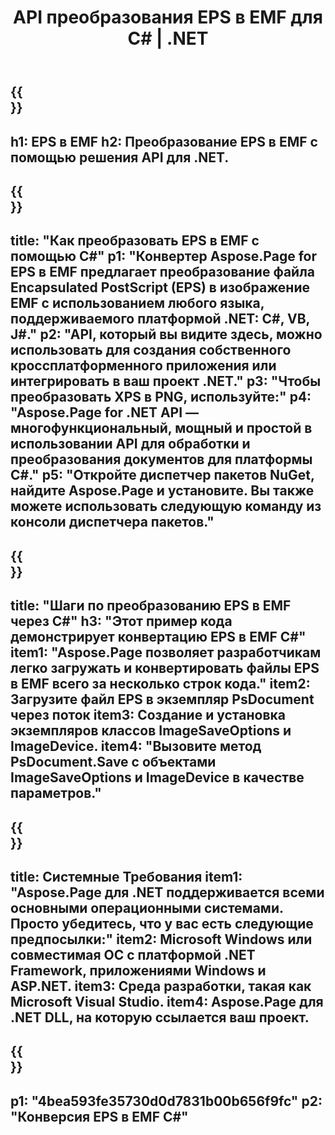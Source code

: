 ﻿---
translation: true
template: /_templates/_conversion-child-net.md
title: API преобразования EPS в EMF для C# | .NET
url: /net/conversion/eps-to-emf/
description: Пример кода для преобразования EPS в EMF C#. Используйте пример кода API для пакетного преобразования файлов EPS в EMF в VB.NET, Asp.NET или любом приложении на основе .NET.
informat: EPS
outformat: EMF
otherformats: XPS PS
---

{{<section banner>}}
---
h1: EPS в EMF
h2: Преобразование EPS в EMF с помощью решения API для .NET.
---

{{<section overview>}}
---
title: "Как преобразовать EPS в EMF с помощью C#"
p1: "Конвертер Aspose.Page for EPS в EMF предлагает преобразование файла Encapsulated PostScript (EPS) в изображение EMF с использованием любого языка, поддерживаемого платформой .NET: C#, VB, J#."
p2: "API, который вы видите здесь, можно использовать для создания собственного кроссплатформенного приложения или интегрировать в ваш проект .NET."
p3: "Чтобы преобразовать XPS в PNG, используйте:"
p4: "Aspose.Page for .NET API — многофункциональный, мощный и простой в использовании API для обработки и преобразования документов для платформы C#."
p5: "Откройте диспетчер пакетов NuGet, найдите Aspose.Page и установите. Вы также можете использовать следующую команду из консоли диспетчера пакетов."
---

{{<section feature1>}}
---
title: "Шаги по преобразованию EPS в EMF через C#"
h3: "Этот пример кода демонстрирует конвертацию EPS в EMF C#"
item1: "Aspose.Page позволяет разработчикам легко загружать и конвертировать файлы EPS в EMF всего за несколько строк кода."
item2: Загрузите файл EPS в экземпляр PsDocument через поток
item3: Создание и установка экземпляров классов ImageSaveOptions и ImageDevice.
item4: "Вызовите метод PsDocument.Save с объектами ImageSaveOptions и ImageDevice в качестве параметров."
---

{{<section feature2>}}
---
title: Системные Требования
item1: "Aspose.Page для .NET поддерживается всеми основными операционными системами. Просто убедитесь, что у вас есть следующие предпосылки:"
item2: Microsoft Windows или совместимая ОС с платформой .NET Framework, приложениями Windows и ASP.NET.
item3: Среда разработки, такая как Microsoft Visual Studio.
item4: Aspose.Page для .NET DLL, на которую ссылается ваш проект.
---

{{<section gist>}}
---
p1: "4bea593fe35730d0d7831b00b656f9fc"
p2: "Конверсия EPS в EMF C#"
---

